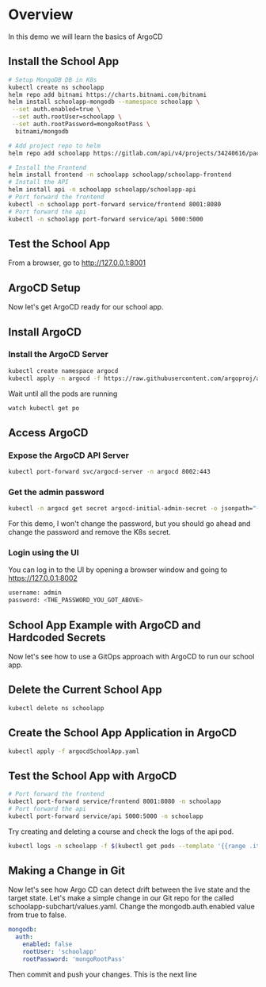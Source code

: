 # Overview
In this demo we will learn the basics of ArgoCD

## Install the School App
```bash
# Setup MongoDB DB in K8s
kubectl create ns schoolapp
helm repo add bitnami https://charts.bitnami.com/bitnami
helm install schoolapp-mongodb --namespace schoolapp \
 --set auth.enabled=true \
 --set auth.rootUser=schoolapp \
 --set auth.rootPassword=mongoRootPass \
  bitnami/mongodb

# Add project repo to helm
helm repo add schoolapp https://gitlab.com/api/v4/projects/34240616/packages/helm/stable

# Install the Frontend
helm install frontend -n schoolapp schoolapp/schoolapp-frontend
# Install the API
helm install api -n schoolapp schoolapp/schoolapp-api
# Port forward the frontend
kubectl -n schoolapp port-forward service/frontend 8001:8080
# Port forward the api
kubectl -n schoolapp port-forward service/api 5000:5000
```

## Test the School App

From a browser, go to http://127.0.0.1:8001

## ArgoCD Setup

Now let's get ArgoCD ready for our school app.

## Install ArgoCD

### Install the ArgoCD Server

```bash
kubectl create namespace argocd
kubectl apply -n argocd -f https://raw.githubusercontent.com/argoproj/argo-cd/stable/manifests/install.yaml
```

Wait until all the pods are running

```bash
watch kubectl get po
```

## Access ArgoCD

### Expose the ArgoCD API Server

```bash
kubectl port-forward svc/argocd-server -n argocd 8002:443
```

### Get the admin password

```bash
kubectl -n argocd get secret argocd-initial-admin-secret -o jsonpath="{.data.password}" | base64 -d; echo
```

For this demo, I won't change the password, but you should go ahead and change the password and remove the K8s secret.

### Login using the UI

You can log in to the UI by opening a browser window and going to https://127.0.0.1:8002

```bash
username: admin
password: <THE_PASSWORD_YOU_GOT_ABOVE>
```

## School App Example with ArgoCD and Hardcoded Secrets

Now let's see how to use a GitOps approach with ArgoCD to run our school app.

## Delete the Current School App

```bash
kubectl delete ns schoolapp
```

## Create the School App Application in ArgoCD

```bash
kubectl apply -f argocdSchoolApp.yaml
```

## Test the School App with ArgoCD

```bash
# Port forward the frontend
kubectl port-forward service/frontend 8001:8080 -n schoolapp
# Port forward the api
kubectl port-forward service/api 5000:5000 -n schoolapp
```

Try creating and deleting a course and check the logs of the api pod.

```bash
kubectl logs -n schoolapp -f $(kubectl get pods --template '{{range .items}}{{.metadata.name}}{{end}}' --selector=app=api) -c api
```

## Making a Change in Git

Now let's see how Argo CD can detect drift between the live state and the target state. Let's make a simple change in our Git repo for the called schoolapp-subchart/values.yaml. Change the mongodb.auth.enabled value from true to false.

```yaml
mongodb:
  auth:
    enabled: false
    rootUser: 'schoolapp'
    rootPassword: 'mongoRootPass'
```
Then commit and push your changes.
This is the next line
